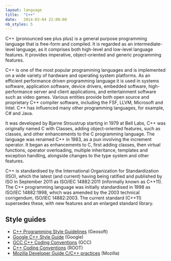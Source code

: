 ```yaml
---
layout: language
title:  "C++"
date:   2014-03-04 22:00:00
nb_styles: 5
---
```


C++ (pronounced see plus plus) is a general purpose programming language that is free-form and compiled. It is regarded as an intermediate-level language, as it comprises both high-level and low-level language features. It provides imperative, object-oriented and generic programming features.

C++ is one of the most popular programming languages and is implemented on a wide variety of hardware and operating system platforms. As an efficient performance driven programming language it is used in systems software, application software, device drivers, embedded software, high-performance server and client applications, and entertainment software such as video games. Various entities provide both open source and proprietary C++ compiler software, including the FSF, LLVM, Microsoft and Intel. C++ has influenced many other programming languages, for example, C# and Java.

It was developed by Bjarne Stroustrup starting in 1979 at Bell Labs, C++ was originally named C with Classes, adding object-oriented features, such as classes, and other enhancements to the C programming language. The language was renamed C++ in 1983, as a pun involving the increment operator. It began as enhancements to C, first adding classes, then virtual functions, operator overloading, multiple inheritance, templates and exception handling, alongside changes to the type system and other features.

C++ is standardised by the International Organization for Standardization (ISO), which the latest (and current) having being ratified and published by ISO in September 2011 as ISO/IEC 14882:2011 (informally known as C++11). The C++ programming language was initially standardised in 1998 as ISO/IEC 14882:1998, which was amended by the 2003 technical corrigendum, ISO/IEC 14882:2003. The current standard (C++11) supersedes these, with new features and an enlarged standard library.

## Style guides

- [C++ Programming Style Guidelines](http://geosoft.no/development/cppstyle.html) (Geosoft)
- [Google C++ Style Guide](http://google-styleguide.googlecode.com/svn/trunk/cppguide.xml) (Google)
- [GCC C++ Coding Conventions](http://gcc.gnu.org/wiki/CppConventions) (GCC)
- [C++ Coding Conventions](http://root.cern.ch/drupal/content/c-coding-conventions) (ROOT)
- [Mozilla Developer Guide C/C++ practices](https://developer.mozilla.org/en-US/docs/Developer_Guide/Coding_Style#C.2FC.2B.2B_practices) (Mozilla)